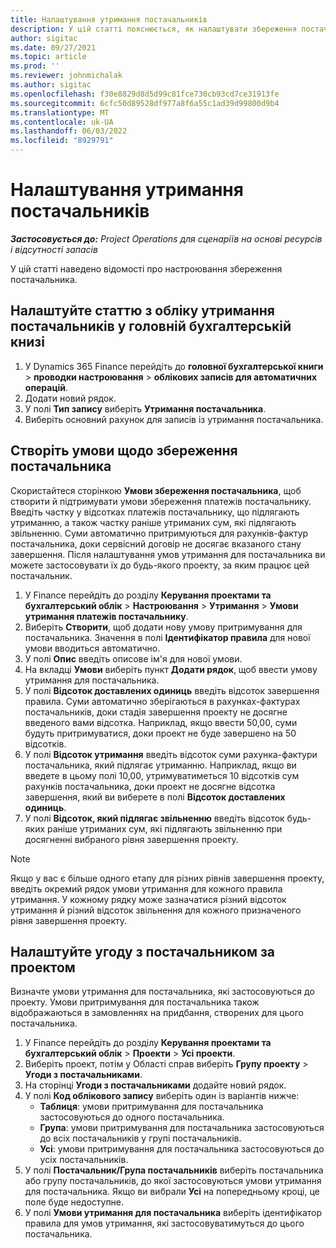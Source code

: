 ```yaml
---
title: Налаштування утримання постачальників
description: У цій статті пояснюється, як налаштувати збереження постачальника.
author: sigitac
ms.date: 09/27/2021
ms.topic: article
ms.prod: ''
ms.reviewer: johnmichalak
ms.author: sigitac
ms.openlocfilehash: f30e8829d8d5d99c81fce730cb93cd7ce31913fe
ms.sourcegitcommit: 6cfc50d89528df977a8f6a55c1ad39d99800d9b4
ms.translationtype: MT
ms.contentlocale: uk-UA
ms.lasthandoff: 06/03/2022
ms.locfileid: "8929791"
---
```

# <a name="set-up-vendor-retention"></a>Налаштування утримання постачальників

_**Застосовується до:** Project Operations для сценаріїв на основі ресурсів і відсутності запасів_

У цій статті наведено відомості про настроювання збереження постачальника.

## <a name="set-up-a-vendor-retention-account-in-general-ledger"></a>Налаштуйте статтю з обліку утримання постачальників у головній бухгалтерській книзі

1. У Dynamics 365 Finance перейдіть до **головної бухгалтерської книги** > **проводки настроювання** > **облікових записів для автоматичних операцій**.
2. Додати новий рядок.
3. У полі **Тип запису** виберіть **Утримання постачальника**.
4. Виберіть основний рахунок для записів із утримання постачальника.

## <a name="create-vendor-retention-terms"></a>Створіть умови щодо збереження постачальника

Скористайтеся сторінкою **Умови збереження постачальника**, щоб створити й підтримувати умови збереження платежів постачальнику. Введіть частку у відсотках платежів постачальнику, що підлягають утриманню, а також частку раніше утриманих сум, які підлягають звільненню. Суми автоматично притримуються для рахунків-фактур постачальника, доки сервісний договір не досягає вказаного стану завершення. Після налаштування умов утримання для постачальника ви можете застосовувати їх до будь-якого проекту, за яким працює цей постачальник.

1. У Finance перейдіть до розділу **Керування проектами та бухгалтерський облік** > **Настроювання** > **Утримання** > **Умови утримання платежів постачальнику**.
2. Виберіть **Створити**, щоб додати нову умову притримування для постачальника. Значення в полі **Ідентифікатор правила** для нової умови вводиться автоматично. 
3. У полі **Опис** введіть описове ім'я для нової умови.
4. На вкладці **Умови** виберіть пункт **Додати рядок**, щоб ввести умову утримання для постачальника.
5. У полі **Відсоток доставлених одиниць** введіть відсоток завершення правила. Суми автоматично зберігаються в рахунках-фактурах постачальників, доки стадія завершення проекту не досягне введеного вами відсотка. Наприклад, якщо ввести 50,00, суми будуть притримуватися, доки проект не буде завершено на 50 відсотків.
6. У полі **Відсоток утримання** введіть відсоток суми рахунка-фактури постачальника, який підлягає утриманню. Наприклад, якщо ви введете в цьому полі 10,00, утримуватиметься 10 відсотків сум рахунків постачальника, доки проект не досягне відсотка завершення, який ви виберете в полі **Відсоток доставлених одиниць**.
7. У полі **Відсоток, який підлягає звільненню** введіть відсоток будь-яких раніше утриманих сум, які підлягають звільненню при досягненні вибраного рівня завершення проекту.

> [!NOTE]
> Якщо у вас є більше одного етапу для різних рівнів завершення проекту, введіть окремий рядок умови утримання для кожного правила утримання. У кожному рядку може зазначатися різний відсоток утримання й різний відсоток звільнення для кожного призначеного рівня завершення проекту.

## <a name="set-up-a-vendor-agreement-for-the-project"></a>Налаштуйте угоду з постачальником за проектом

Визначте умови утримання для постачальника, які застосовуються до проекту. Умови притримування для постачальника також відображаються в замовленнях на придбання, створених для цього постачальника.

1. У Finance перейдіть до розділу **Керування проектами та бухгалтерський облік** > **Проекти** > **Усі проекти**. 
2. Виберіть проект, потім у Області справ виберіть **Групу проекту** > **Угоди з постачальниками**.
3. На сторінці **Угоди з постачальниками** додайте новий рядок.
4. У полі **Код облікового запису** виберіть один із варіантів нижче:
   - **Таблиця**: умови притримування для постачальника застосовуються до одного постачальника.
   - **Група**: умови притримування для постачальника застосовуються до всіх постачальників у групі постачальників.
   - **Усі**: умови притримування для постачальника застосовуються до усіх постачальників.
5. У полі **Постачальник/Група постачальників** виберіть постачальника або групу постачальників, до якої застосовуються умови утримання для постачальника. Якщо ви вибрали **Усі** на попередньому кроці, це поле буде недоступне.
6. У полі **Умови утримання для постачальника** виберіть ідентифікатор правила для умов утримання, які застосовуватимуться до цього постачальника.

